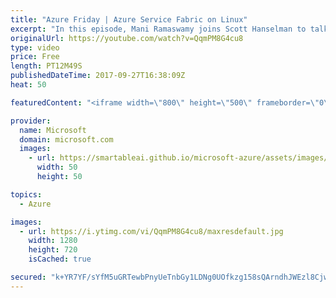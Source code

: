 ```yaml
---
title: "Azure Friday | Azure Service Fabric on Linux"
excerpt: "In this episode, Mani Ramaswamy joins Scott Hanselman to talk about Azure Service Fabric on Linux, which recently became generally available as a container orchestrator. Many premier first-party services such as Azure SQL Database, Bing, Azure Cosmos DB, and EventHubs are all running on Service Fabric"
originalUrl: https://youtube.com/watch?v=QqmPM8G4cu8
type: video
price: Free
length: PT12M49S
publishedDateTime: 2017-09-27T16:38:09Z
heat: 50

featuredContent: "<iframe width=\"800\" height=\"500\" frameborder=\"0\" src=\"https://www.youtube.com/embed/QqmPM8G4cu8\" allow=\"accelerometer; autoplay; encrypted-media; gyroscope; picture-in-picture\" allowfullscreen></iframe>"

provider:
  name: Microsoft
  domain: microsoft.com
  images:
    - url: https://smartableai.github.io/microsoft-azure/assets/images/organizations/microsoft.com-50x50.jpg
      width: 50
      height: 50

topics:
  - Azure

images:
  - url: https://i.ytimg.com/vi/QqmPM8G4cu8/maxresdefault.jpg
    width: 1280
    height: 720
    isCached: true

secured: "k+YR7YF/sYfM5uGRTewbPnyUeTnbGy1LDNg0UOfkzg158sQArndhJWEzl8CjwqPLsEML5d+mrH3FDUWzZSakmoeUZ7herAE7qez0BwWFQ2F7l5R3idBibaVGOqca54sZItEAQP+0ibedhyCua7RjmzO1qtaw4A2/soC/x0GmlEPfqox4gR3RIOgT+cP7cXnDZyCgp+M9dWTBD6NL3EaWGGqD66UhfNAz95y+ylp63we8LKhHKebeZvblpIKMdL6sQqojtRSD7DS24n+gMrf54Hd8FJMgwBauezV2KLr22bSnbDaW7JAGmuVVeWKpwmT90csQT2PaWBs3AcSXX073f8wenYapaHacp5NWTJsmrW77T3P8826BIIX1pnoApUFcBrsHWAgetEdLrXOCLLIrrljn+h6chqKQC9lzeICGqbM=;SIy7rLKVYwMeoLnKdjcKLA=="
---
```


